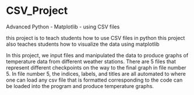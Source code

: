 # CSV_Project
Advanced Python - Matplotlib - using CSV files

this project is to teach students how to use CSV files in python
this project also teaches students how to visualize the data using matplotlib

In this project, we input files and manipulated the data to produce graphs of temperature data from different weather stations. There are 5 files that represent different checkpoints on the way to the final graph in file number 5. In file number 5, the indices, labels, and titles are all automated to where one can load any csv file that is formatted corresponding to the code can be loaded into the program and produce temperature graphs.